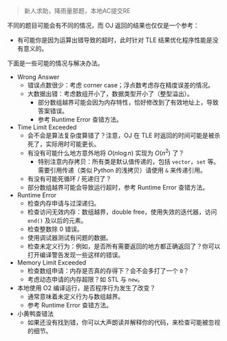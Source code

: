 > 新人求助，降雨量那题，本地AC提交RE

不同的题目可能会有不同的情况，而 OJ 返回的结果也仅仅是一个参考：

* 有可能你是因为运算出错导致的超时，此时针对 TLE 结果优化程序性能是没有意义的。

下面是一些可能的情况与解决办法。

* Wrong Answer
    * 错误点数很少：考虑 corner case；浮点数考虑存在精度误差的情况。
    * 大数据出错：考虑数组开小了，数据类型开小了（整型溢出）。
        * 部分数组越界可能会因为内存特性，恰好修改到了有效地址上，导致答案错误。
        * 参考 Runtime Error 查错方法。
* Time Limit Exceeded
    * 会不会是算法复杂度算错了？注意，OJ 在 TLE 时返回的时间可能是被杀死了，实际用时可能更长。
    * 有没有可能什么地方意外地将 $O(n \log n)$ 实现为 $O(n ^ 2)$ 了？
        * 特别注意内存拷贝：所有类是默认值传递的，包括 `vector`，`set` 等。需要引用传递（类似 Python 的浅拷贝）请使用 `&` 来传递引用。
    * 有没有可能死循环 / 死递归了？
    * 部分数组越界可能会导致运行超时，参考 Runtime Error 查错方法。
* Runtime Error
    * 检查内存申请与过深递归。
    * 检查访问无效内存：数组越界，double free，使用失效的迭代器，访问 `end()` 及以后的元素。
    * 检查整数除 0 错误。
    * 使用调试器测试有问题的数据。
    * 检查未定义行为：例如，是否所有需要返回的地方都正确返回了？你可以打开编译警告发现一些这样的错误。
* Memory Limit Exceeded
    * 检查数组申请：内存是否真的存得下？会不会多打了一个 `0`？
    * 考虑动态申请的内存超限？如 STL 与 `new`。
* 本地使用 O2 编译运行，是否程序行为发生了改变？
    * 通常意味着未定义行为与数组越界。
    * 参考 Runtime Error 查错方法。
* 小黄鸭查错法
    * 如果还没有找到错，你可以大声朗读并解释你的代码，来检查可能被忽视的细节。